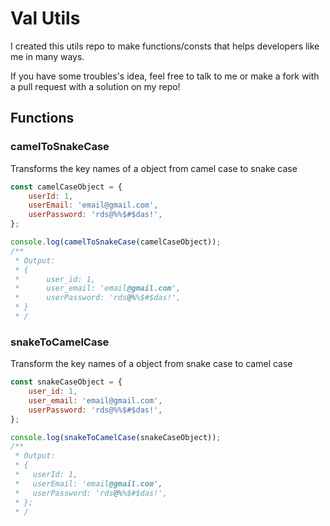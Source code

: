 # Val Utils

I created this utils repo to make functions/consts that helps developers like me in many ways.

If you have some troubles's idea, feel free to talk to me or make a fork with a pull request with a solution on my repo!

## Functions

### camelToSnakeCase

Transforms the key names of a object from camel case to snake case

```javascript
const camelCaseObject = {
    userId: 1,
    userEmail: 'email@gmail.com',
    userPassword: 'rds@%%$#$das!',
};

console.log(camelToSnakeCase(camelCaseObject));
/**
 * Output:
 * {
 *      user_id: 1,
 *      user_email: 'email@gmail.com',
 *      userPassword: 'rds@%%$#$das!',
 * }
 * /
```

### snakeToCamelCase

Transform the key names of a object from snake case to camel case

```javascript
const snakeCaseObject = {
    user_id: 1,
    user_email: 'email@gmail.com',
    userPassword: 'rds@%%$#$das!',
};

console.log(snakeToCamelCase(snakeCaseObject));
/**
 * Output:
 * {
 *   userId: 1,
 *   userEmail: 'email@gmail.com',
 *   userPassword: 'rds@%%$#$das!',
 * };
 * /
```
